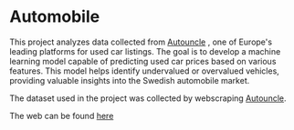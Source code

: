 # Automobile

This project analyzes data collected from [Autouncle](https://www.autouncle.se/) , one of Europe's leading platforms for used car listings. The goal is to develop a machine learning model capable of predicting used car prices based on various features. This model helps identify undervalued or overvalued vehicles, providing valuable insights into the Swedish automobile market.


The dataset used in the project was collected by webscraping [Autouncle](https://www.autouncle.se/).

The web can be found [here](https://autoprice.streamlit.app/)



